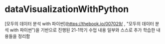 # dataVisualizationWithPython

[모두의 데이터 분석 with 파이썬](https://thebook.io/007029/ , "모두의 데이터 분석 with 파이썬")을 기반으로 진행된 21-1학기 수업 내용 일부와 스스로 추가 학습한 내용들을 정리함
